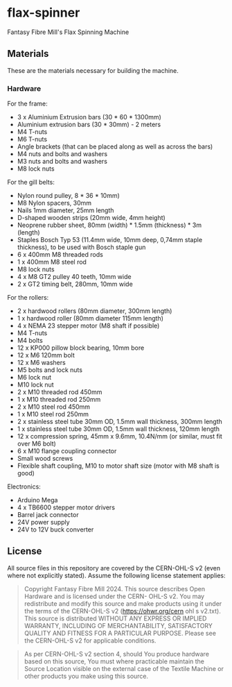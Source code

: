# flax-spinner
Fantasy Fibre Mill's Flax Spinning Machine

## Materials

These are the materials necessary for building the machine.

### Hardware

For the frame:

* 3 x Aluminium Extrusion bars (30 * 60 * 1300mm)
* Aluminium extrusion bars (30 * 30mm) - 2 meters
* M4 T-nuts
* M6 T-nuts
* Angle brackets (that can be placed along as well as across the bars)
* M4 nuts and bolts and washers
* M3 nuts and bolts and washers
* M8 lock nuts

For the gill belts:

* Nylon round pulley, 8 * 36 * 10mm)
* M8 Nylon spacers, 30mm
* Nails 1mm diameter, 25mm length
* D-shaped wooden strips (20mm wide, 4mm height)
* Neoprene rubber sheet, 80mm (width) * 1.5mm (thickness) * 3m (length)
* Staples Bosch Typ 53 (11.4mm wide, 10mm deep, 0,74mm staple thickness), to be used with Bosch staple gun
* 6 x 400mm M8 threaded rods
* 1 x 400mm M8 steel rod
* M8 lock nuts 
* 4 x M8 GT2 pulley 40 teeth, 10mm wide
* 2 x GT2 timing belt, 280mm, 10mm wide


For the rollers:
* 2 x hardwood rollers (80mm diameter, 300mm length)
* 1 x hardwood roller (80mm diameter 115mm length)
* 4 x NEMA 23 stepper motor (M8 shaft if possible)
* M4 T-nuts
* M4 bolts
* 12 x KP000 pillow block bearing, 10mm bore
* 12 x M6 120mm bolt
* 12 x M6 washers
* M5 bolts and lock nuts
* M6 lock nut
* M10 lock nut
* 2 x M10 threaded rod 450mm
* 1 x M10 threaded rod 250mm
* 2 x M10 steel rod 450mm
* 1 x M10 steel rod 250mm
* 2 x stainless steel tube 30mm OD, 1.5mm wall thickness, 300mm length
* 1 x stainless steel tube 30mm OD, 1.5mm wall thickness, 120mm length
* 12 x compression spring, 45mm x 9.6mm, 10.4N/mm (or similar, must fit over M6 bolt)
* 6 x M10 flange coupling connector
* Small wood screws
* Flexible shaft coupling, M10 to motor shaft size (motor with M8 shaft is good)

Electronics:
* Arduino Mega
* 4 x TB6600 stepper motor drivers
* Barrel jack connector
* 24V power supply
* 24V to 12V buck converter

## License

All source files in this repository are covered by the CERN-OHL-S v2 (even where not explicitly stated). Assume the following license statement applies:


> Copyright Fantasy Fibre Mill 2024.
> This source describes Open Hardware and is licensed under the CERN-
> OHL-S v2.
> You may redistribute and modify this source and make products using it
> under the terms of the CERN-OHL-S v2
> (https://ohwr.org/cern ohl s v2.txt).
> This source is distributed WITHOUT ANY EXPRESS OR IMPLIED
> WARRANTY, INCLUDING OF MERCHANTABILITY, SATISFACTORY
> QUALITY AND FITNESS FOR A PARTICULAR PURPOSE. Please see
> the CERN-OHL-S v2 for applicable conditions.

> As per CERN-OHL-S v2 section 4, should You produce hardware based
> on this source, You must where practicable maintain the Source Location
> visible on the external case of the Textile Machine or other products you make using
> this source.
